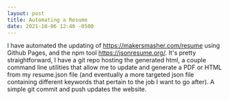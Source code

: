 ```yaml
---
layout: post
title: Automating a Resume
date: 2021-10-06 12:40 -0500
---
```


I have automated the updating of https://makersmasher.com/resume using Github
Pages, and the npm tool https://jsonresume.org/.  It's pretty straightforward, 
I have a git repo hosting the generated html, a couple command line utilities 
that allow me to update and generate a PDF or HTML from my resume.json file 
(and eventually a more targeted json file containing different keywords that 
pertain to the job I want to go after).  A simple git commit and push updates 
the website.
